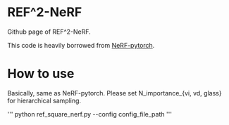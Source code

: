 # REF^2-NeRF
Github page of REF^2-NeRF.

This code is heavily borrowed from [NeRF-pytorch](https://github.com/yenchenlin/nerf-pytorch).

# How to use

Basically, same as NeRF-pytorch.
Please set N_importance_{vi, vd, glass} for hierarchical sampling.

'''
python ref_square_nerf.py --config config_file_path
'''
